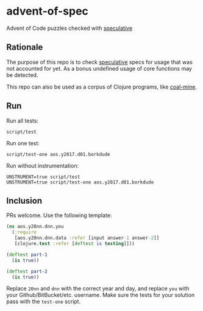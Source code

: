 # advent-of-spec

Advent of Code puzzles checked with [speculative](https://github.com/slipset/speculative)

## Rationale

The purpose of this repo is to check
[speculative](https://github.com/slipset/speculative) specs for usage that was
not accounted for yet. As a bonus undefined usage of core functions
may be detected.

This repo can also be used as a corpus of Clojure programs, like [coal-mine](https://github.com/mfikes/coal-mine).

## Run

Run all tests:

    script/test

Run one test:

    script/test-one aos.y2017.d01.borkdude
    
Run without instrumentation:

    UNSTRUMENT=true script/test
    UNSTRUMENT=true script/test-one aos.y2017.d01.borkdude

## Inclusion

PRs welcome. Use the following template:

``` clojure
(ns aos.y20nn.dnn.you
  (:require
   [aos.y20nn.dnn.data :refer [input answer-1 answer-2]]
   [clojure.test :refer [deftest is testing]]))

(deftest part-1
  (is true))

(deftest part-2
  (is true))
```

Replace `20nn` and `dnn` with the correct year and day, and replace `you` with
your Github/BitBucket/etc. username.  Make sure the tests for your solution pass
with the `test-one` script.
